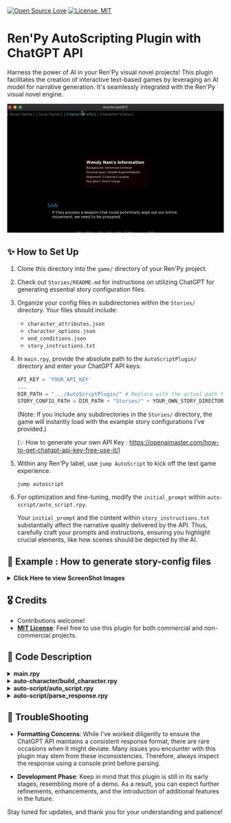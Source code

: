 [![Open Source Love](https://badges.frapsoft.com/os/v1/open-source.png?v=103)](https://github.com/ellerbrock/open-source-badges/) [![License: MIT](https://img.shields.io/badge/License-MIT-yellow.svg)](https://opensource.org/licenses/MIT)

# Ren'Py AutoScripting Plugin with ChatGPT API

Harness the power of AI in your Ren'Py visual novel projects!
This plugin facilitates the creation of interactive text-based games by leveraging an AI model for narrative generation. It's seamlessly integrated with the Ren'Py visual novel engine.

<p align="center">
  <img src="./README/screen_record.gif">
</p>

## ✨ How to Set Up

1. Clone this directory into the `game/` directory of your Ren'Py project.
2. Check out `Stories/README.md` for instructions on utilizing ChatGPT for generating essential story configuration files.
3. Organize your config files in subdirectories within the `Stories/` directory. Your files should include:

   - `character_attributes.json`
   - `character_options.json`
   - `end_conditions.json`
   - `story_instructions.txt`

4. In `main.rpy`, provide the absolute path to the `AutoScriptPlugin/` directory and enter your ChatGPT API keys:

   ```python
   API_KEY = 'YOUR_API_KEY'
   ...
   DIR_PATH = ".../AutoScriptPlugin/" # Replace with the actual path to this directory.
   STORY_CONFIG_PATH = DIR_PATH + "Stories/" + YOUR_OWN_STORY_DIRECTORY + "/"
   ```

   (Note: If you include any subdirectories in the `Stories/` directory, the game will instantly load with the example story configurations I've provided.)

   (💡 How to generate your own API Key : <href>https://openaimaster.com/how-to-get-chatgpt-api-key-free-use-it/</href>)

5. Within any Ren'Py label, use `jump AutoScript` to kick off the text game experience.

   ```
   jump autoscript
   ```

6. For optimization and fine-tuning, modify the `initial_prompt` within `auto-script/auto_script.rpy`.

   Your `initial_prompt` and the content within `story_instructions.txt` substantially affect the narrative quality delivered by the API. Thus, carefully craft your prompts and instructions, ensuring you highlight crucial elements, like how scenes should be depicted by the AI.

## 💬 Example : How to generate story-config files
  
  <details>
  <summary><b>Click Here to view ScreenShot Images</b></summary>
  <div markdown="1">
  <img src='./README/how-to-gen-story-config-1.png'>
  <img src='./README/how-to-gen-story-config-2.png'>
  <img src='./README/how-to-gen-story-config-3.png'>
  </div>
  </details>

## 🎖️ Credits

- Contributions welcome!
- <b><u>MIT License</u></b>: Feel free to use this plugin for both commercial and non-commercial projects.

## 📒 Code Description

<details>
<summary><b>main.rpy</b></summary>
<div markdown="1">
This script is designed for a Ren'Py visual novel game:

- <b>Initialization</b>: Configures API keys, directory paths, time intervals, and file settings.

- <b>Functions</b>: Oversees operations like character status determination, game data handling in JSON, and game state management.

- <b>UI Components</b>: Offers interfaces for game preferences, character details, status updates, and game reset confirmations.

- <b>Game Mechanics</b>: Manages theme shifts, player and partner naming, game initiation, and interaction handling. The script orchestrates in-game interactions, leverages the GPT model, and governs game state transitions and character nuances.
</div>
</details>

<details>
<summary><b>auto-character/build_character.rpy</b></summary>
<div markdown="1">
This script is centered around two primary classes:

1.  `CharacterBuilder`:

    - <b>Purpose</b>: To streamline the creation of a GPTCharacter.
    - <b>Key Functions</b>:

      - `build_character()`: Ingests character attributes, prompts for a name, and facilitates user attribute selection.

      - `choose_option()`: Assists users in selecting character traits from available choices.

      - `load_attribute_options()`: Sources character attributes from a specified JSON file.

2.  `GPTCharacter`

    - <b>Purpose</b>: To represent a character, bifurcated into fixed and dynamic attributes.
    - <b>Key Functions</b>:

      - `load_attributes()`: Ingests character traits, prompts for a name, and lets users select certain attributes.

      - `set_fixed_attribute()` & `set_dynamic_attribute()`: Allocate values to specific character attributes.

      - `get_attribute_value()`: Fetches the value of a designated attribute.

The entire operation is architected around character creation by importing attributes from JSON files, soliciting user responses, and cementing the character attributes.

</div>
</details>

<details>
<summary><b>auto-script/auto_script.rpy</b></summary>
<div markdown="1">
  
`AutoScriptGPT`

1. <b>Dependencies</b>: Uses `json` for file parsing and `requests` for HTTP communication.

2. <b>Key Class</b>: `AutoScriptGPT` which drives an event-based visual novel game with GPT models.

3. <b>Features</b>:

- <b>Initialization</b>: Sets up player, partner, game state, parser, and initial game prompt.
- <b>Configuration Loader</b>: Reads ending configurations and story instructions from files.
- <b>Game Flow</b>:
  - <b>Initial Prompt Generation</b>: Creates a guide for players based on loaded configurations.
  - <b>Main Game Loop (`run`)</b>: Communicates with the GPT model, processes its responses, checks for game-ending conditions, and periodically summarizes the storyline.
- <b>Game Saving & Loading</b>: Can load a saved game state from JSON files.
- <b>Story Summarization</b>: Periodically condenses the story progression into a summary.
- <b>Custom Ending</b>: Generates an ending based on the current story progression and character attributes.
- <b>GPT Communication (`getResponse`)</b>: Contacts the GPT model using HTTP requests and processes its responses.

4. <b>Note</b>: There's a commented section related to RenPy's persistent data setup, not detailed here.
This description aims to give a reader a general idea of what the code does, without diving deep into specifics. Adjustments can be made based on the desired level of detail for the README file.
</div>
</details>
<details>
<summary><b>auto-script/parse_response.rpy</b></summary>
<div markdown="1">

`AutoScriptParser`

- <b>Designed for</b>: Processing scripts for visual novel games.
- <b>Key Attributes</b>:
  - Prefix constants to identify script sections: `DIALOG_PREFIX`, `NARRATION_PREFIX`, etc.
  - `SPLITTER`: Regex for text segmentation into sentences.
  - `STATIC_REPLACEMENTS`: Patterns to be replaced in scripts.
- <b>Main Functions</b>:
  - Replace script placeholders with character names.
  - Parse and interpret dialogues, narrations, menus, and attribute modifications.
  - Modify a character's attributes based on script instructions.
- <b>Utility</b>:
  - `split_into_sentences`: Splits a block of text into separate sentences

</div>
</details>

## 🚨 TroubleShooting

- <b>Formatting Concerns</b>: While I've worked diligently to ensure the ChatGPT API maintains a consistent response format, there are rare occasions when it might deviate. Many issues you encounter with this plugin may stem from these inconsistencies. Therefore, always inspect the response using a console print before parsing.

- <b>Development Phase</b>: Keep in mind that this plugin is still in its early stages, resembling more of a demo. As a result, you can expect further refinements, enhancements, and the introduction of additional features in the future.

Stay tuned for updates, and thank you for your understanding and patience!
